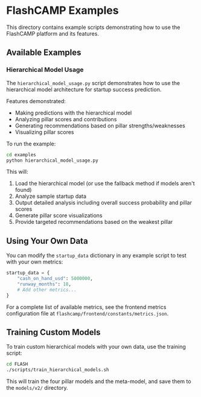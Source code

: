 # FlashCAMP Examples

This directory contains example scripts demonstrating how to use the FlashCAMP platform and its features.

## Available Examples

### Hierarchical Model Usage

The `hierarchical_model_usage.py` script demonstrates how to use the hierarchical model architecture for startup success prediction.

Features demonstrated:
- Making predictions with the hierarchical model
- Analyzing pillar scores and contributions
- Generating recommendations based on pillar strengths/weaknesses
- Visualizing pillar scores

To run the example:

```bash
cd examples
python hierarchical_model_usage.py
```

This will:
1. Load the hierarchical model (or use the fallback method if models aren't found)
2. Analyze sample startup data
3. Output detailed analysis including overall success probability and pillar scores
4. Generate pillar score visualizations
5. Provide targeted recommendations based on the weakest pillar

## Using Your Own Data

You can modify the `startup_data` dictionary in any example script to test with your own metrics:

```python
startup_data = {
    "cash_on_hand_usd": 5000000,
    "runway_months": 18,
    # Add other metrics...
}
```

For a complete list of available metrics, see the frontend metrics configuration file at `flashcamp/frontend/constants/metrics.json`.

## Training Custom Models

To train custom hierarchical models with your own data, use the training script:

```bash
cd FLASH
./scripts/train_hierarchical_models.sh
```

This will train the four pillar models and the meta-model, and save them to the `models/v2/` directory. 